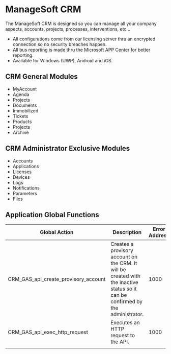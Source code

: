 # ManageSoft CRM

The ManageSoft CRM is designed so you can manage all your company aspects, accounts, projects, processes, interventions, etc...

- All configurations come from our licensing server thru an encrypted connection so no security breaches happen.
- All bus reporting is made thru the Microsoft APP Center for better reporting.
- Available for Windows (UWP), Android and iOS.

## CRM General Modules

- MyAccount
- Agenda
- Projects
- Documents
- Immobilized
- Tickets
- Products
- Projects
- Archive

## CRM Administrator Exclusive Modules

- Accounts
- Applications
- Licenses
- Devices
- Logs
- Notifications
- Parameters
- Files

## Application Global Functions


| Global Action | Description | Error Address|
| ------ | ------ | ------ |
|CRM_GAS_api_create_provisory_account|Creates a provisory account on the CRM. It will be created with the inactive status so it can be confirmed by the administrator.|1000|
|CRM_GAS_api_exec_http_request|Executes an HTTP request to the API.|1000|
||


